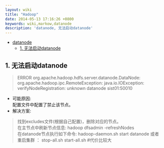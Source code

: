 ```yaml
---
layout: wiki
title: "Hadoop"
date: 2014-05-13 17:16:26 +0800
keywords: wiki,markow,datanode
description: 'datanode, 无法启动datanode'
---
```


*   [datanode](#toc1)
    *   [1. 无法启动datanode](#toc_1.1)

</div>
<div class="neirong">

<h2 id="toc_1.1">1. 无法启动datanode</h2>

>	ERROR org.apache.hadoop.hdfs.server.datanode.DataNode: org.apache.hadoop.ipc.RemoteException: java.io.IOException: verifyNodeRegistration: unknown datanode sist01:50010

*	可能原因:   
配置文件中配置了禁止该节点。   
*	解决方案:   
>	找到excludes文件(根据自己配置)，删除对应的节点。  
>	在主节点中刷新节点信息:  hadoop dfsadmin -refreshNodes   
>	在datanode节点执行如下命令: hadoop-daemon.sh start datanode
>	或者重启集群 ： stop-all.sh  start-all.sh  #代价比较大
